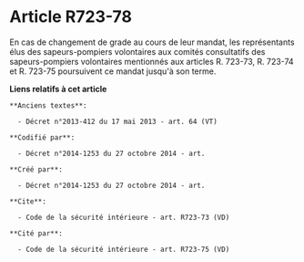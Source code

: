 # Article R723-78

En cas de changement de grade au cours de leur mandat, les représentants élus des sapeurs-pompiers volontaires aux comités
consultatifs des sapeurs-pompiers volontaires mentionnés aux articles R. 723-73, R. 723-74 et R. 723-75 poursuivent ce mandat
jusqu'à son terme.

**Liens relatifs à cet article**

	**Anciens textes**:

	  - Décret n°2013-412 du 17 mai 2013 - art. 64 (VT)

	**Codifié par**:

	  - Décret n°2014-1253 du 27 octobre 2014 - art.

	**Créé par**:

	  - Décret n°2014-1253 du 27 octobre 2014 - art.

	**Cite**:

	  - Code de la sécurité intérieure - art. R723-73 (VD)

	**Cité par**:

	  - Code de la sécurité intérieure - art. R723-75 (VD)
